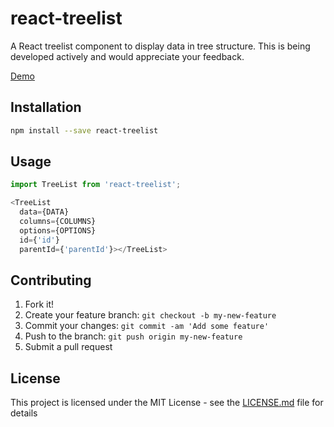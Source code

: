 # react-treelist

A React treelist component to display data in tree structure. This is being developed actively and would appreciate your feedback.

[Demo](https://rawgit.com/maheshsenni/react-treelist/master/demo/index.html)

## Installation

```sh
npm install --save react-treelist
```

## Usage

```js
import TreeList from 'react-treelist';

<TreeList
  data={DATA}  
  columns={COLUMNS}
  options={OPTIONS}
  id={'id'}
  parentId={'parentId'}></TreeList>
```

## Contributing

1. Fork it!
2. Create your feature branch: `git checkout -b my-new-feature`
3. Commit your changes: `git commit -am 'Add some feature'`
4. Push to the branch: `git push origin my-new-feature`
5. Submit a pull request

## License

This project is licensed under the MIT License - see the [LICENSE.md](LICENSE.md) file for details
